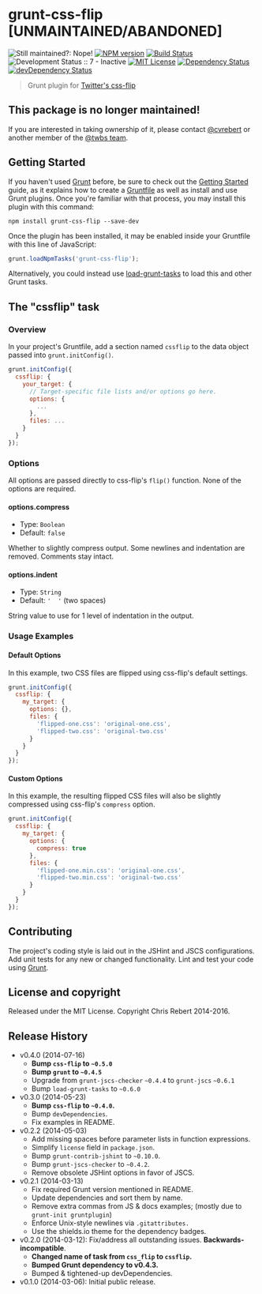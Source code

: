 # grunt-css-flip [UNMAINTAINED/ABANDONED]

![Still maintained?: Nope!](https://img.shields.io/badge/still_maintained%3F-Nope!-red.svg)
[![NPM version](https://img.shields.io/npm/v/grunt-css-flip.svg)](https://www.npmjs.com/package/grunt-css-flip)
[![Build Status](https://img.shields.io/travis/twbs/grunt-css-flip.svg?branch=master)](https://travis-ci.org/twbs/grunt-css-flip)
![Development Status :: 7 - Inactive](https://img.shields.io/badge/maturity-inactive-red.svg "Development Status :: 7 - Inactive")
[![MIT License](https://img.shields.io/npm/l/grunt-css-flip.svg)](https://github.com/twbs/grunt-css-flip/blob/master/LICENSE)
[![Dependency Status](https://img.shields.io/david/twbs/grunt-css-flip.svg)](https://david-dm.org/twbs/grunt-css-flip)
[![devDependency Status](https://img.shields.io/david/dev/twbs/grunt-css-flip.svg)](https://david-dm.org/twbs/grunt-css-flip#info=devDependencies)


> Grunt plugin for [Twitter's css-flip](https://github.com/twitter/css-flip)

## This package is no longer maintained!

If you are interested in taking ownership of it, please contact [@cvrebert](https://github.com/cvrebert) or another member of the [@twbs team](https://github.com/orgs/twbs/people).

## Getting Started

If you haven't used [Grunt](http://gruntjs.com/) before, be sure to check out the [Getting Started](http://gruntjs.com/getting-started) guide, as it explains how to create a [Gruntfile](http://gruntjs.com/sample-gruntfile) as well as install and use Grunt plugins. Once you're familiar with that process, you may install this plugin with this command:

```shell
npm install grunt-css-flip --save-dev
```

Once the plugin has been installed, it may be enabled inside your Gruntfile with this line of JavaScript:

```js
grunt.loadNpmTasks('grunt-css-flip');
```

Alternatively, you could instead use [load-grunt-tasks](https://github.com/sindresorhus/load-grunt-tasks) to load this and other Grunt tasks.

## The "cssflip" task

### Overview
In your project's Gruntfile, add a section named `cssflip` to the data object passed into `grunt.initConfig()`.

```js
grunt.initConfig({
  cssflip: {
    your_target: {
      // Target-specific file lists and/or options go here.
      options: {
        ...
      },
      files: ...
    }
  }
});
```

### Options

All options are passed directly to css-flip's `flip()` function.
None of the options are required.

#### options.compress
* Type: `Boolean`
* Default: `false`

Whether to slightly compress output. Some newlines and indentation are removed. Comments stay intact.

#### options.indent
* Type: `String`
* Default: `'  '` (two spaces)

String value to use for 1 level of indentation in the output.

### Usage Examples

#### Default Options
In this example, two CSS files are flipped using css-flip's default settings.

```js
grunt.initConfig({
  cssflip: {
    my_target: {
      options: {},
      files: {
        'flipped-one.css': 'original-one.css',
        'flipped-two.css': 'original-two.css'
      }
    }
  }
});
```

#### Custom Options
In this example, the resulting flipped CSS files will also be slightly compressed using css-flip's `compress` option.

```js
grunt.initConfig({
  cssflip: {
    my_target: {
      options: {
        compress: true
      },
      files: {
        'flipped-one.min.css': 'original-one.css',
        'flipped-two.min.css': 'original-two.css'
      }
    }
  }
});
```

## Contributing
The project's coding style is laid out in the JSHint and JSCS configurations. Add unit tests for any new or changed functionality. Lint and test your code using [Grunt](http://gruntjs.com/).

## License and copyright

Released under the MIT License. Copyright Chris Rebert 2014-2016.

## Release History
* v0.4.0 (2014-07-16)
  * **Bump `css-flip` to `~0.5.0`**
  * **Bump `grunt` to `~0.4.5`**
  * Upgrade from `grunt-jscs-checker` `~0.4.4` to `grunt-jscs` `~0.6.1`
  * Bump `load-grunt-tasks` to `~0.6.0`
* v0.3.0 (2014-05-23)
  * **Bump `css-flip` to `~0.4.0`.**
  * Bump `devDependencies`.
  * Fix examples in README.
* v0.2.2 (2014-05-03)
  * Add missing spaces before parameter lists in function expressions.
  * Simplify `license` field in `package.json`.
  * Bump `grunt-contrib-jshint` to `~0.10.0`.
  * Bump `grunt-jscs-checker` to `~0.4.2`.
  * Remove obsolete JSHint options in favor of JSCS.
* v0.2.1 (2014-03-13)
  * Fix required Grunt version mentioned in README.
  * Update dependencies and sort them by name.
  * Remove extra commas from JS & docs examples; (mostly due to `grunt-init gruntplugin`)
  * Enforce Unix-style newlines via `.gitattributes.`
  * Use the shields.io theme for the dependency badges.
* v0.2.0 (2014-03-12): Fix/address all outstanding issues. **Backwards-incompatible**.
  * **Changed name of task from `css_flip` to `cssflip`.**
  * **Bumped Grunt dependency to v0.4.3.**
  * Bumped & tightened-up devDependencies.
* v0.1.0 (2014-03-06): Initial public release.
